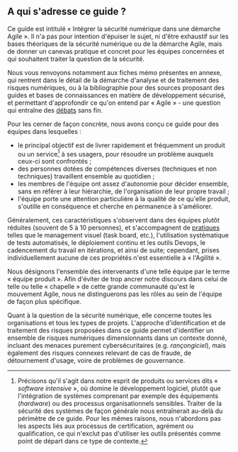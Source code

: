 ## A qui s'adresse ce guide ?

Ce guide est intitulé « Intégrer la sécurité numérique dans une démarche Agile ». Il n'a pas pour intention d'épuiser le sujet, ni d'être exhaustif sur les bases théoriques de la sécurité numérique ou de la démarche Agile, mais de donner un canevas pratique et concret pour les équipes concernées et qui souhaitent traiter la question de la sécurité.

Nous vous renvoyons notamment aux fiches mémo présentes en annexe, qui rentrent dans le détail de la démarche d'analyse et de traitement des risques numériques, ou à la bibliographie pour des sources proposant des guides et bases de connaissances en matière de développement sécurisé, et permettant d'approfondir ce qu'on entend par « Agile » - une question qui entraîne des [débats](http://agilefocus.com/2009/02/06/agile-versus-agile/) sans fin.

Pour les cerner de façon concrète, nous avons conçu ce guide pour des équipes dans lesquelles :

* le principal objectif est de livrer rapidement et fréquemment un produit ou un service[^1] à ses usagers, pour résoudre un problème auxquels ceux-ci sont confrontés ;
* des personnes dotées de compétences diverses \(techniques et non techniques\) travaillent ensemble au quotidien ;
* les membres de l'équipe ont assez d'autonomie pour décider ensemble, sans en référer à leur hiérarchie, de l'organisation de leur propre travail ;
* l'équipe porte une attention particulière à la qualité de ce qu'elle produit, s'outille en conséquence et cherche en permanence à s'améliorer.

Généralement, ces caractéristiques s'observent dans des équipes plutôt réduites \(souvent de 5 à 10 personnes\), et s'accompagnent de [pratiques](http://referentiel.institut-agile.fr/) telles que le management visuel \(task board, etc.\), l'utilisation systématique de tests automatisés, le déploiement continu et les outils Devops, le cadencement du travail en itérations, et ainsi de suite; cependant, prises individuellement aucune de ces propriétés n'est essentielle à « l'Agilité ».

Nous désignons l'ensemble des intervenants d'une telle équipe par le terme « équipe produit ». Afin d'éviter de trop ancrer notre discours dans celui de telle ou telle « chapelle » de cette grande communauté qu'est le mouvement Agile, nous ne distinguerons pas les rôles au sein de l'équipe de façon plus spécifique.

Quant à la question de la sécurité numérique, elle concerne toutes les organisations et tous les types de projets. L'approche d'identification et de traitement des risques proposées dans ce guide permet d'identifier un ensemble de risques numériques dimensionnants dans un contexte donné, incluant des menaces purement cybersécuritaires \(e.g. _rançongiciel_\), mais également des risques connexes relevant de cas de fraude, de détournement d'usage, voire de problèmes de gouvernance.

[^1]: Précisons qu'il s'agit dans notre esprit de produits ou services dits « _software intensive_ », où domine le développement logiciel, plutôt que l'intégration de systèmes comprenant par exemple des équipements \(_hardware_\) ou des processus organisationnels sensibles. Traiter de la sécurité des systèmes de façon générale nous entraînerait au-delà du périmètre de ce guide. Pour les mêmes raisons, nous n'abordons pas les aspects liés aux processus de certification, agrément ou qualification, ce qui n'exclut pas d'utiliser les outils présentés comme point de départ dans ce type de contexte.

